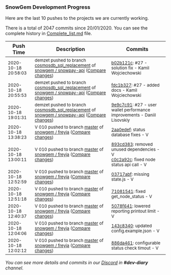 
### SnowGem Development Progress

Here are the last 10 pushes to the projects we are currently working.

There is a total of 2047 commits since 20/01/2020. You can see the complete history in
 [Complete_list.md](Complete_list.md) file.

| Push Time | Description | Commits |
| --- | --- | --- |
| <sub>2020-10-18 20:58:03</sub> | <sub>demzet pushed to branch [cosmosdb\_sql\_replacement](https://gitlab.com/snowgem/snowpay-api/commits/cosmosdb_sql_replacement) of [snowgem / snowpay\-api](https://gitlab.com/snowgem/snowpay-api) ([Compare changes](https://gitlab.com/snowgem/snowpay-api/compare/fdc1b3273fbf83db8b5080e9fc04034612c576f6...b02b121cce43116365ffcdea716cc38bfd106d1c))</sub> | <sub>[b02b121c](https://gitlab.com/snowgem/snowpay-api/-/commit/b02b121cce43116365ffcdea716cc38bfd106d1c): #27 - solution fix - Kamil Wojciechowski</sub> |
| <sub>2020-10-18 20:55:53</sub> | <sub>demzet pushed to branch [cosmosdb\_sql\_replacement](https://gitlab.com/snowgem/snowpay-api/commits/cosmosdb_sql_replacement) of [snowgem / snowpay\-api](https://gitlab.com/snowgem/snowpay-api) ([Compare changes](https://gitlab.com/snowgem/snowpay-api/compare/074cf1f6894222be1cc4e51bf62c478cb65900cd...fdc1b3273fbf83db8b5080e9fc04034612c576f6))</sub> | <sub>[fdc1b327](https://gitlab.com/snowgem/snowpay-api/-/commit/fdc1b3273fbf83db8b5080e9fc04034612c576f6): #27 - added docs - Kamil Wojciechowski</sub> |
| <sub>2020-10-18 19:01:31</sub> | <sub>demzet pushed to branch [cosmosdb\_sql\_replacement](https://gitlab.com/snowgem/snowpay-api/commits/cosmosdb_sql_replacement) of [snowgem / snowpay\-api](https://gitlab.com/snowgem/snowpay-api) ([Compare changes](https://gitlab.com/snowgem/snowpay-api/compare/8a3ef1dd9388e7670321e33eeb702b6cb182483e...9e9c7c919403c00779b8a15743fdd27d3e40fd1e))</sub> | <sub>[9e9c7c91](https://gitlab.com/snowgem/snowpay-api/-/commit/9e9c7c919403c00779b8a15743fdd27d3e40fd1e): #27 - user wallet performance improvements - Daniil Lisovskiy</sub> |
| <sub>2020-10-18 13:38:23</sub> | <sub>V 010 pushed to branch [master](https://gitlab.com/snowgem/freyja/commits/master) of [snowgem / freyja](https://gitlab.com/snowgem/freyja) ([Compare changes](https://gitlab.com/snowgem/freyja/compare/c0c2a92ca5e5526e58a493c4d96f7439a31542f7...2aa0edefa88273855b4a76c5e1bfa5276e805811))</sub> | <sub>[2aa0edef](https://gitlab.com/snowgem/freyja/-/commit/2aa0edefa88273855b4a76c5e1bfa5276e805811): status database fixes - V</sub> |
| <sub>2020-10-18 13:00:11</sub> | <sub>V 010 pushed to branch [master](https://gitlab.com/snowgem/freyja/commits/master) of [snowgem / freyja](https://gitlab.com/snowgem/freyja) ([Compare changes](https://gitlab.com/snowgem/freyja/compare/03717abf8b5fee43a75aac6bfb9967c6c2692827...c0c2a92ca5e5526e58a493c4d96f7439a31542f7))</sub> | <sub>[893cd383](https://gitlab.com/snowgem/freyja/-/commit/893cd383365aa120ac9f01935050b85bdbe42b0d): removed unused dependencies - V<br>[c0c2a92c](https://gitlab.com/snowgem/freyja/-/commit/c0c2a92ca5e5526e58a493c4d96f7439a31542f7): fixed node status api call - V</sub> |
| <sub>2020-10-18 12:52:59</sub> | <sub>V 010 pushed to branch [master](https://gitlab.com/snowgem/freyja/commits/master) of [snowgem / freyja](https://gitlab.com/snowgem/freyja) ([Compare changes](https://gitlab.com/snowgem/freyja/compare/710815416604dd5f6781c9849a7c18b4d863754b...03717abf8b5fee43a75aac6bfb9967c6c2692827))</sub> | <sub>[03717abf](https://gitlab.com/snowgem/freyja/-/commit/03717abf8b5fee43a75aac6bfb9967c6c2692827): missing state.js - V</sub> |
| <sub>2020-10-18 12:51:18</sub> | <sub>V 010 pushed to branch [master](https://gitlab.com/snowgem/freyja/commits/master) of [snowgem / freyja](https://gitlab.com/snowgem/freyja) ([Compare changes](https://gitlab.com/snowgem/freyja/compare/5078f6417bee8dad38a117beaeaa3100119b8ff7...710815416604dd5f6781c9849a7c18b4d863754b))</sub> | <sub>[71081541](https://gitlab.com/snowgem/freyja/-/commit/710815416604dd5f6781c9849a7c18b4d863754b): fixed get_node_status - V</sub> |
| <sub>2020-10-18 12:40:37</sub> | <sub>V 010 pushed to branch [master](https://gitlab.com/snowgem/freyja/commits/master) of [snowgem / freyja](https://gitlab.com/snowgem/freyja) ([Compare changes](https://gitlab.com/snowgem/freyja/compare/143c834032768611acf8d8f46d801137f20a427c...5078f6417bee8dad38a117beaeaa3100119b8ff7))</sub> | <sub>[5078f641](https://gitlab.com/snowgem/freyja/-/commit/5078f6417bee8dad38a117beaeaa3100119b8ff7): lowered reporting printout limit - V</sub> |
| <sub>2020-10-18 12:04:06</sub> | <sub>V 010 pushed to branch [master](https://gitlab.com/snowgem/freyja/commits/master) of [snowgem / freyja](https://gitlab.com/snowgem/freyja) ([Compare changes](https://gitlab.com/snowgem/freyja/compare/886da461b28b663e7d0c10bdcc75dc9d86a98803...143c834032768611acf8d8f46d801137f20a427c))</sub> | <sub>[143c8340](https://gitlab.com/snowgem/freyja/-/commit/143c834032768611acf8d8f46d801137f20a427c): updated config.example.json - V</sub> |
| <sub>2020-10-18 12:02:12</sub> | <sub>V 010 pushed to branch [master](https://gitlab.com/snowgem/freyja/commits/master) of [snowgem / freyja](https://gitlab.com/snowgem/freyja) ([Compare changes](https://gitlab.com/snowgem/freyja/compare/727ebcdd266b59808020a90fc899f5950b63c360...886da461b28b663e7d0c10bdcc75dc9d86a98803))</sub> | <sub>[886da461](https://gitlab.com/snowgem/freyja/-/commit/886da461b28b663e7d0c10bdcc75dc9d86a98803): configurable status check timout - V</sub> |

_You can see more details and commits in our [Discord](https://discord.gg/zumGnbg) in **#dev-diary** channel._
